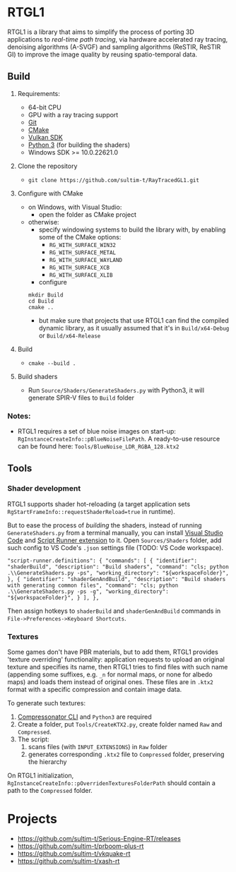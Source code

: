 # RTGL1

RTGL1 is a library that aims to simplify the process of porting 3D applications to *real-time path tracing*, via hardware accelerated ray tracing, denoising algorithms (A-SVGF) and sampling algorithms (ReSTIR, ReSTIR GI) to improve the image quality by reusing spatio-temporal data.

## Build
1. Requirements:
    * 64-bit CPU
    * GPU with a ray tracing support
    * [Git](https://github.com/git-for-windows/git/releases)
    * [CMake](https://cmake.org/download/)
    * [Vulkan SDK](https://vulkan.lunarg.com/)
    * [Python 3](https://www.python.org/downloads/) (for building the shaders)
    * Windows SDK >= 10.0.22621.0
 
1. Clone the repository
    * `git clone https://github.com/sultim-t/RayTracedGL1.git`

1. Configure with CMake
    * on Windows, with Visual Studio: 
        * open the folder as CMake project
    * otherwise:
        * specify windowing systems to build the library with, by enabling some of the CMake options:
            * `RG_WITH_SURFACE_WIN32`
            * `RG_WITH_SURFACE_METAL`
            * `RG_WITH_SURFACE_WAYLAND`
            * `RG_WITH_SURFACE_XCB`
            * `RG_WITH_SURFACE_XLIB`  
        * configure
        ```
        mkdir Build
        cd Build
        cmake ..
        ```
        * but make sure that projects that use RTGL1 can find the compiled dynamic library, as it usually assumed that it's in `Build/x64-Debug` or `Build/x64-Release`

1. Build
    * `cmake --build .`

1. Build shaders
    * Run `Source/Shaders/GenerateShaders.py` with Python3, it will generate SPIR-V files to `Build` folder

### Notes:
* RTGL1 requires a set of blue noise images on start-up: `RgInstanceCreateInfo::pBlueNoiseFilePath`. A ready-to-use resource can be found here: `Tools/BlueNoise_LDR_RGBA_128.ktx2`


## Tools

### Shader development

RTGL1 supports shader hot-reloading (a target application sets `RgStartFrameInfo::requestShaderReload=true` in runtime).

But to ease the process of *building* the shaders, instead of running `GenerateShaders.py` from a terminal manually, you can install [Visual Studio Code](https://code.visualstudio.com/) and [Script Runner extension](https://marketplace.visualstudio.com/items?itemName=easterapps.script-runner) to it. Open `Sources/Shaders` folder, add such config to VS Code's `.json` settings file (TODO: VS Code workspace).
```
"script-runner.definitions": { "commands": [ { "identifier": "shaderBuild", "description": "Build shaders", "command": "cls; python .\\GenerateShaders.py -ps", "working_directory": "${workspaceFolder}", }, { "identifier": "shaderGenAndBuild", "description": "Build shaders with generating common files", "command": "cls; python .\\GenerateShaders.py -ps -g", "working_directory": "${workspaceFolder}", } ], },
```
Then assign hotkeys to `shaderBuild` and `shaderGenAndBuild` commands in `File->Preferences->Keyboard Shortcuts`.

### Textures
Some games don't have PBR materials, but to add them, RTGL1 provides 'texture overriding' functionality: application requests to upload an original texture and specifies its name, then RTGL1 tries to find files with such name (appending some suffixes, e.g. `_n` for normal maps, or none for albedo maps) and loads them instead of original ones. These files are in `.ktx2` format with a specific compression and contain image data. 

To generate such textures: 
1. [Compressonator CLI](https://gpuopen.com/compressonator/) and `Python3` are required
1. Create a folder, put `Tools/CreateKTX2.py`, create folder named `Raw` and `Compressed`.
1. The script:
   1. scans files (with `INPUT_EXTENSIONS`) in `Raw` folder
   1. generates corresponding `.ktx2` file to `Compressed` folder, preserving the hierarchy

On RTGL1 initialization, `RgInstanceCreateInfo::pOverridenTexturesFolderPath` should contain a path to the `Compressed` folder. 



# Projects
* https://github.com/sultim-t/Serious-Engine-RT/releases
* https://github.com/sultim-t/prboom-plus-rt
* https://github.com/sultim-t/vkquake-rt
* https://github.com/sultim-t/xash-rt
